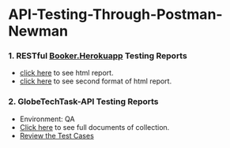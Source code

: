 # API-Testing-Through-Postman-Newman
### 1. RESTful [Booker.Herokuapp](https://restful-booker.herokuapp.com/apidoc/index.html) Testing Reports
   - [click here](https://newman-html-report-of-api-testing.netlify.app/) to see html report.  
   - [click here](https://html-report-api-of-api-testing2nd.netlify.app/) to see second format of html report.
### 2. GlobeTechTask-API Testing Reports
   - Environment: QA
   - [Click here](https://documenter.getpostman.com/view/22934276/2s8YRdranw) to see full documents of collection.
   - [Review the Test Cases](https://docs.google.com/spreadsheets/d/1tTcdyuv2DXjj55VWCYcoaAo1ris8PirZ/edit?usp=share_link&ouid=110212694347163662297&rtpof=true&sd=true)
